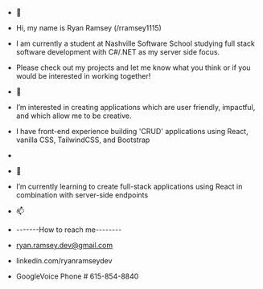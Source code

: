 - 👋
- Hi, my name is Ryan Ramsey (/rramsey1115)
- I am currently a student at Nashville Software School studying full stack software development with C#/.NET as my server side focus.
- Please check out my projects and let me know what you think or if you would be interested in working together!
  
- 👀
- I’m interested in creating applications which are user friendly, impactful, and which allow me to be creative.
- I have front-end experience building 'CRUD' applications using React, vanilla CSS, TailwindCSS, and Bootstrap
- 
  
- 🌱
- I’m currently learning to create full-stack applications using React in combination with server-side endpoints

- 📫
- -------How to reach me--------
- ryan.ramsey.dev@gmail.com
- linkedin.com/ryanramseydev
- GoogleVoice Phone # 615-854-8840

